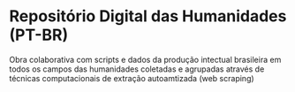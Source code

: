 # Repositório Digital das Humanidades (PT-BR)


Obra colaborativa com scripts e dados da produção intectual brasileira em todos os campos das humanidades coletadas e agrupadas através de técnicas computacionais de extração autoamtizada (web scraping)

